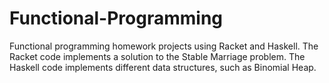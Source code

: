 # Functional-Programming

Functional programming homework projects using Racket and Haskell. The Racket code implements a solution to the Stable Marriage problem. The Haskell code implements different data structures, such as Binomial Heap.

